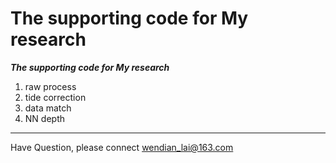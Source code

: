 The supporting code for My research
=======
***The supporting code for My research***

1. raw process
2. tide correction
3. data match
4. NN depth

---

Have Question, please connect wendian_lai@163.com


